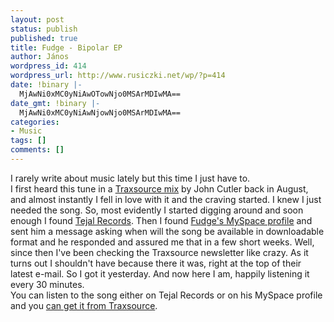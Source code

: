 ```yaml
---
layout: post
status: publish
published: true
title: Fudge - Bipolar EP
author: János
wordpress_id: 414
wordpress_url: http://www.rusiczki.net/wp/?p=414
date: !binary |-
  MjAwNi0xMC0yNiAwOTowNjo0MSArMDIwMA==
date_gmt: !binary |-
  MjAwNi0xMC0yNiAwNjowNjo0MSArMDIwMA==
categories:
- Music
tags: []
comments: []
---
```

<p>I rarely write about music lately but this time I just have to.<br />
I first heard this tune in a <a href="http://www.traxsource.com/index.php?act=page&page_id=13">Traxsource mix</a> by John Cutler back in August, and almost instantly I fell in love with it and the craving started. I knew I just needed the song. So, most evidently I started digging around and soon enough I found <a href="http://www.tejalrecords.com/">Tejal Records</a>. Then I found <a href="http://profile.myspace.com/index.cfm?fuseaction=user.viewprofile&friendID=58924014">Fudge's MySpace profile</a> and sent him a message asking when will the song be available in downloadable format and he responded and assured me that in a few short weeks. Well, since then I've been checking the Traxsource newsletter like crazy. As it turns out I shouldn't have because there it was, right at the top of their latest e-mail. So I got it yesterday. And now here I am, happily listening it every 30 minutes.<br />
You can listen to the song either on Tejal Records or on his MySpace profile and you <a href="http://www.traxsource.com/index.php?act=show&fc=tpage&cr=titles&cv=5355">can get it from Traxsource</a>.</p>
